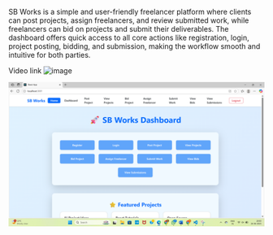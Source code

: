 
SB Works is a simple and user-friendly freelancer platform where clients can post projects, assign freelancers, and review submitted work, while freelancers can bid on projects and submit their deliverables. The dashboard offers quick access to all core actions like registration, login, project posting, bidding, and submission, making the workflow smooth and intuitive for both parties.

Video link
<img width="480" height="360" alt="image" src="https://github.com/user-attachments/assets/9c5fbc06-907b-4fcf-b74e-e1f6cdceffd3" />

![image alt](https://github.com/Manasa0109/SmartInternz_Freelancer_Platform/blob/15fb6ed4b0a128ed6452e64ba7f26e8574352443/SmartInternz_freelancer.png)
